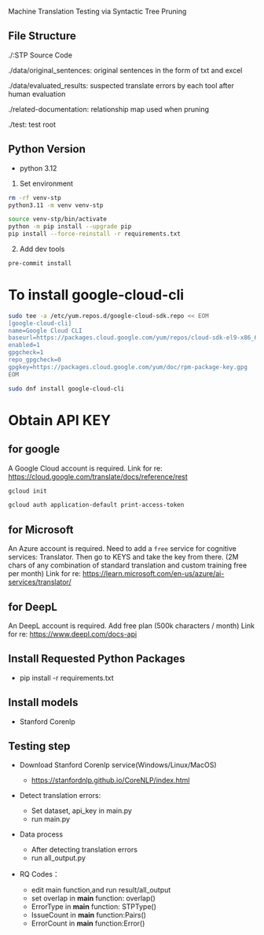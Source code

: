 Machine Translation Testing via Syntactic Tree Pruning

## File Structure

./:STP Source Code

./data/original_sentences: original sentences in the form of txt and excel

./data/evaluated_results: suspected translate errors by each tool after human evaluation

./related-documentation: relationship map used when pruning

./test: test root

## Python Version

- python 3.12

1. Set environment

```sh
rm -rf venv-stp
python3.11 -m venv venv-stp

source venv-stp/bin/activate
python -m pip install --upgrade pip
pip install --force-reinstall -r requirements.txt
```

2. Add dev tools

```sh
pre-commit install
```

# To install google-cloud-cli

```sh
sudo tee -a /etc/yum.repos.d/google-cloud-sdk.repo << EOM
[google-cloud-cli]
name=Google Cloud CLI
baseurl=https://packages.cloud.google.com/yum/repos/cloud-sdk-el9-x86_64
enabled=1
gpgcheck=1
repo_gpgcheck=0
gpgkey=https://packages.cloud.google.com/yum/doc/rpm-package-key.gpg
EOM
```

```sh
sudo dnf install google-cloud-cli
```

# Obtain API KEY

## for google

A Google Cloud account is required.
Link for re: https://cloud.google.com/translate/docs/reference/rest

```sh
gcloud init
```

```sh
gcloud auth application-default print-access-token
```

## for Microsoft

An Azure account is required. Need to add a `free` service for cognitive services: Translator. Then go to KEYS and take the key from there. (2M chars of any combination of standard translation and custom training free per month)
Link for re: https://learn.microsoft.com/en-us/azure/ai-services/translator/

## for DeepL

An DeepL account is required. Add free plan (500k characters / month)
Link for re: https://www.deepl.com/docs-api

## Install Requested Python Packages

- pip install -r requirements.txt

## Install models

- Stanford Corenlp

## Testing step

- Download Stanford Corenlp service(Windows/Linux/MacOS)
  - https://stanfordnlp.github.io/CoreNLP/index.html
- Detect translation errors:

  - Set dataset, api_key in main.py
  - run main.py

- Data process
  - After detecting translation errors
  - run all_output.py
- RQ Codes：
  - edit main function,and run result/all_output
  - set overlap in **main** function: overlap()
  - ErrorType in **main** function: STPType()
  - IssueCount in **main** function:Pairs()
  - ErrorCount in **main** function:Error()

```

```

